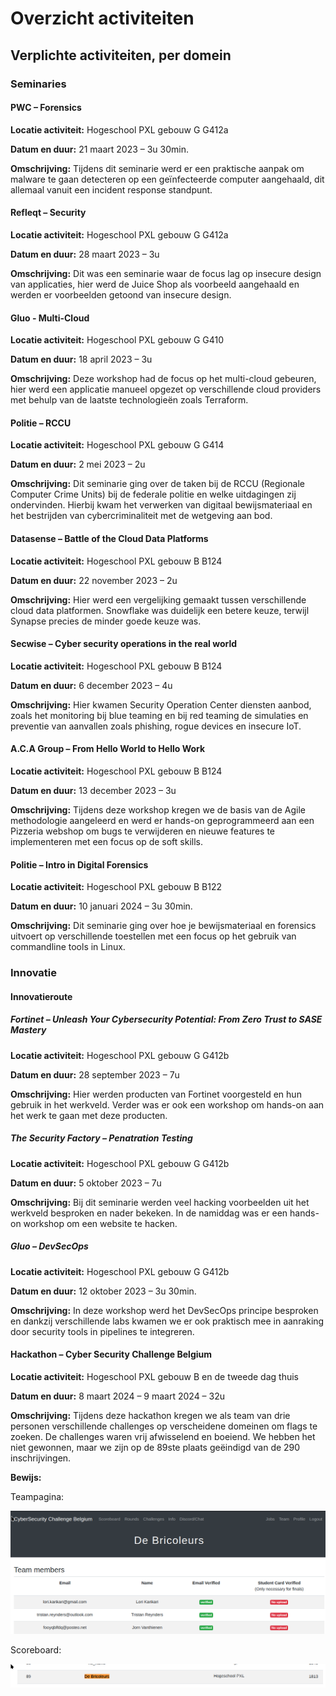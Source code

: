 # Overzicht activiteiten

## Verplichte activiteiten, per domein

### Seminaries

#### PWC – Forensics

**Locatie activiteit:** Hogeschool PXL gebouw G G412a

**Datum en duur:** 21 maart 2023 – 3u 30min.

**Omschrijving:** Tijdens dit seminarie werd er een praktische aanpak om malware te gaan detecteren op een geïnfecteerde computer aangehaald, dit allemaal vanuit een incident response standpunt.

#### Refleqt – Security

**Locatie activiteit:** Hogeschool PXL gebouw G G412a

**Datum en duur:** 28 maart 2023 – 3u

**Omschrijving:** Dit was een seminarie waar de focus lag op insecure design van applicaties, hier werd de Juice Shop als voorbeeld aangehaald en werden er voorbeelden getoond van insecure design.

#### Gluo - Multi-Cloud

**Locatie activiteit:** Hogeschool PXL gebouw G G410

**Datum en duur:** 18 april 2023 – 3u

**Omschrijving:** Deze workshop had de focus op het multi-cloud gebeuren, hier werd een applicatie manueel opgezet op verschillende cloud providers met behulp van de laatste technologieën zoals Terraform.

#### Politie – RCCU

**Locatie activiteit:** Hogeschool PXL gebouw G G414

**Datum en duur:** 2 mei 2023 – 2u

**Omschrijving:** Dit seminarie ging over de taken bij de RCCU (Regionale Computer Crime Units) bij de federale politie en welke uitdagingen zij ondervinden. Hierbij kwam het verwerken van digitaal bewijsmateriaal en het bestrijden van cybercriminaliteit met de wetgeving aan bod.

#### Datasense – Battle of the Cloud Data Platforms

**Locatie activiteit:** Hogeschool PXL gebouw B B124

**Datum en duur:** 22 november 2023 – 2u

**Omschrijving:** Hier werd een vergelijking gemaakt tussen verschillende cloud data platformen. Snowflake was duidelijk een betere keuze, terwijl Synapse precies de minder goede keuze was.

#### Secwise – Cyber security operations in the real world

**Locatie activiteit:** Hogeschool PXL gebouw B B124

**Datum en duur:** 6 december 2023 – 4u

**Omschrijving:** Hier kwamen Security Operation Center diensten aanbod, zoals het monitoring bij blue teaming en bij red teaming de simulaties en preventie van aanvallen zoals phishing, rogue devices en insecure IoT.

#### A.C.A Group – From Hello World to Hello Work

**Locatie activiteit:** Hogeschool PXL gebouw B B124

**Datum en duur:** 13 december 2023 – 3u

**Omschrijving:** Tijdens deze workshop kregen we de basis van de Agile methodologie aangeleerd en werd er hands-on geprogrammeerd aan een Pizzeria webshop om bugs te verwijderen en nieuwe features te implementeren met een focus op de soft skills.

#### Politie – Intro in Digital Forensics

**Locatie activiteit:** Hogeschool PXL gebouw B B122

**Datum en duur:** 10 januari 2024 – 3u 30min.

**Omschrijving:** Dit seminarie ging over hoe je bewijsmateriaal en forensics uitvoert op verschillende toestellen met een focus op het gebruik van commandline tools in Linux.

### Innovatie

#### Innovatieroute

##### Fortinet – Unleash Your Cybersecurity Potential: From Zero Trust to SASE Mastery

**Locatie activiteit:** Hogeschool PXL gebouw G G412b

**Datum en duur:** 28 september 2023 – 7u

**Omschrijving:** Hier werden producten van Fortinet voorgesteld en hun gebruik in het werkveld. Verder was er ook een workshop om hands-on aan het werk te gaan met deze producten.

##### The Security Factory – Penatration Testing

**Locatie activiteit:** Hogeschool PXL gebouw G G412b

**Datum en duur:** 5 oktober 2023 – 7u

**Omschrijving:** Bij dit seminarie werden veel hacking voorbeelden uit het werkveld besproken en nader bekeken. In de namiddag was er een hands-on workshop om een website te hacken.

##### Gluo – DevSecOps

**Locatie activiteit:** Hogeschool PXL gebouw G G412b

**Datum en duur:** 12 oktober 2023 – 3u 30min.

**Omschrijving:**  In deze workshop werd het DevSecOps principe besproken en dankzij verschillende labs kwamen we er ook praktisch mee in aanraking door security tools in pipelines te integreren.

#### Hackathon – Cyber Security Challenge Belgium

**Locatie activiteit:** Hogeschool PXL gebouw B en de tweede dag thuis

**Datum en duur:**  8 maart 2024 – 9 maart 2024 – 32u

**Omschrijving:**  Tijdens deze hackathon kregen we als team van drie personen verschillende challenges op verscheidene domeinen om flags te zoeken. De challenges waren vrij afwisselend en boeiend. We hebben het niet gewonnen, maar we zijn op de 89ste plaats geëindigd van de 290 inschrijvingen.

**Bewijs:**

Teampagina:

![Teampagina](../assets/hackathon/teampagina.png)

Scoreboard:

![Scoreboard](../assets/hackathon/scoreboard.png)